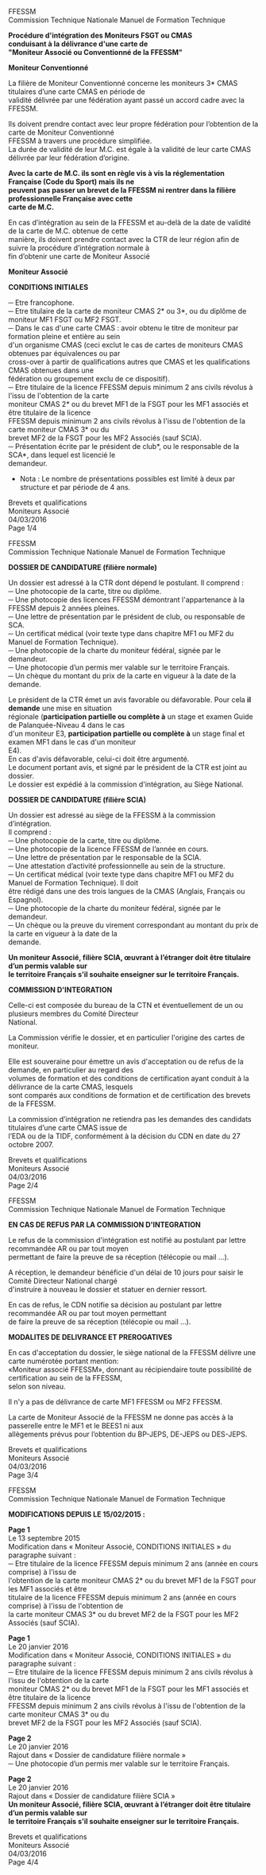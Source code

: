 FFESSM  
Commission Technique Nationale  Manuel de Formation Technique  
  
**Procédure d'intégration des Moniteurs FSGT ou CMAS**  
**conduisant à la délivrance d'une carte de**  
**"Moniteur Associé ou Conventionné de la FFESSM"**  
  
  
**Moniteur Conventionné**  
  
La filière de Moniteur Conventionné concerne les moniteurs 3* CMAS titulaires d’une carte CMAS en période de  
validité délivrée par une fédération ayant passé un accord cadre avec la FFESSM.  
  
Ils  doivent  prendre  contact  avec  leur  propre  fédération  pour  l’obtention  de  la  carte  de  Moniteur  Conventionné  
FFESSM à travers une procédure simplifiée.  
La durée de validité de leur M.C. est égale à la validité de leur carte CMAS délivrée par leur fédération d’origine.  
  
**Avec la carte de M.C. ils sont en  règle vis  à vis  la réglementation Française (Code du Sport) mais ils ne**  
**peuvent pas passer un brevet de la FFESSM ni rentrer dans la filière professionnelle Française avec cette**  
**carte de M.C.**  
  
En cas d’intégration au sein de la FFESSM et au-delà de la date de validité de la carte de M.C. obtenue de cette  
manière, ils doivent prendre contact avec la CTR de leur région afin de suivre la procédure d’intégration normale à  
fin d’obtenir une carte de Moniteur Associé  
  
  
**Moniteur Associé**  
  
**CONDITIONS INITIALES**  
  
─  Etre francophone.  
─  Etre titulaire de la carte de moniteur CMAS 2* ou 3*, ou du diplôme de moniteur MF1 FSGT ou MF2 FSGT.  
─  Dans le cas d'une carte CMAS : avoir obtenu le titre de moniteur par formation pleine et entière au sein  
d'un organisme CMAS (ceci exclut le cas de cartes de moniteurs CMAS obtenues par équivalences ou par  
cross-over  à  partir  de  qualifications  autres  que  CMAS  et  les  qualifications  CMAS  obtenues  dans  une  
fédération ou groupement exclu de ce dispositif).  
─  Etre titulaire de la licence FFESSM depuis minimum 2 ans civils révolus à l'issu de l'obtention de la carte  
moniteur  CMAS  2*  ou  du  brevet  MF1  de  la  FSGT  pour  les  MF1  associés  et  être  titulaire  de  la  licence  
FFESSM depuis minimum 2 ans civils révolus à l'issu de l'obtention de la carte moniteur CMAS 3* ou du  
brevet MF2 de la FSGT pour les MF2 Associés (sauf SCIA).  
─  Présentation  écrite  par  le  président  de  club*,  ou  le  responsable  de  la  SCA*,  dans  lequel  est  licencié  le  
demandeur.  
  
* Nota : Le nombre de présentations possibles est limité à deux par structure et par période de 4 ans.  
  
  
Brevets et qualifications  
Moniteurs Associé  
04/03/2016  
Page 1/4  
  
FFESSM  
Commission Technique Nationale  Manuel de Formation Technique  
  
**DOSSIER DE CANDIDATURE (filière normale)**  
  
Un dossier est adressé à la CTR dont dépend le postulant. Il comprend :  
─  Une photocopie de la carte, titre ou diplôme.  
─  Une photocopie des licences FFESSM démontrant l'appartenance à la FFESSM depuis 2 années pleines.  
─  Une lettre de présentation par le président de club, ou responsable de SCA.  
─  Un certificat médical (voir texte type dans chapitre MF1 ou MF2 du Manuel de Formation Technique).  
─  Une photocopie de la charte du moniteur fédéral, signée par le demandeur.  
─  Une photocopie d’un permis mer valable sur le territoire Français.  
─  Un chèque du montant du prix de la carte en vigueur à la date de la demande.  
  
Le  président  de  la  CTR  émet  un  avis  favorable  ou  défavorable.  Pour  cela  **il  demande**  une  mise  en  situation  
régionale (**participation partielle ou complète à** un stage et examen Guide de Palanquée-Niveau 4 dans le cas  
d'un moniteur E3, **participation partielle ou complète à** un stage final et examen MF1 dans le cas d'un moniteur  
E4).  
En cas d'avis défavorable, celui-ci doit être argumenté.  
Le document portant avis, et signé par le président de la CTR est joint au dossier.  
Le dossier est expédié à la commission d'intégration, au Siège National.  
  
  
**DOSSIER DE CANDIDATURE (filière SCIA)**  
  
Un dossier est adressé au siège de la FFESSM à la commission d’intégration.  
Il comprend :  
─  Une photocopie de la carte, titre ou diplôme.  
─  Une photocopie de la licence FFESSM de l’année en cours.  
─  Une lettre de présentation par le responsable de la SCIA.  
─  Une attestation d’activité professionnelle au sein de la structure.  
─  Un certificat médical (voir texte type dans chapitre MF1 ou MF2 du Manuel de Formation Technique). Il doit  
être rédigé dans une des trois langues de la CMAS (Anglais, Français ou Espagnol).  
─  Une photocopie de la charte du moniteur fédéral, signée par le demandeur.  
─  Un chèque ou la preuve du virement correspondant au montant du prix de la carte en vigueur à la date de la  
demande.  
  
**Un moniteur Associé, filière SCIA, œuvrant à l’étranger doit être titulaire d’un permis valable sur**  
**le territoire Français s’il souhaite enseigner sur le territoire Français.**  
  
  
  
**COMMISSION D'INTEGRATION**  
  
Celle-ci est composée du bureau de la CTN et éventuellement de un ou plusieurs membres du Comité Directeur  
National.  
  
La Commission vérifie le dossier, et en particulier l'origine des cartes de moniteur.  
  
Elle  est  souveraine  pour  émettre  un  avis  d'acceptation  ou  de  refus  de  la  demande,  en  particulier  au  regard  des  
volumes de formation et des conditions de certification ayant conduit à la délivrance de la carte CMAS, lesquels  
sont comparés aux conditions de formation et de certification des brevets de la FFESSM.  
  
La  commission  d’intégration  ne  retiendra  pas  les  demandes  des  candidats  titulaires  d’une  carte  CMAS  issue  de  
l’EDA ou de la TIDF, conformément à la décision du CDN en date du 27 octobre 2007.  
  
  
  
  
  
  
Brevets et qualifications  
Moniteurs Associé  
04/03/2016  
Page 2/4  
  
FFESSM  
Commission Technique Nationale  Manuel de Formation Technique  
  
  
  
**EN CAS DE REFUS PAR LA COMMISSION D'INTEGRATION**  
  
Le  refus  de  la  commission  d'intégration  est  notifié  au  postulant  par  lettre  recommandée  AR  ou  par  tout  moyen  
permettant de faire la preuve de sa réception (télécopie ou mail …).  
  
A  réception,  le  demandeur  bénéficie  d'un  délai  de  10  jours  pour  saisir  le  Comité  Directeur  National  chargé  
d'instruire à nouveau le dossier et statuer en dernier ressort.  
  
En cas de refus, le CDN notifie sa décision au postulant par lettre recommandée AR ou par tout moyen permettant  
de faire la preuve de sa réception (télécopie ou mail …).  
  
  
**MODALITES DE DELIVRANCE ET PREROGATIVES**  
  
En cas d'acceptation du dossier, le siège national de la FFESSM délivre une carte numérotée portant mention:  
«Moniteur  associé  FFESSM»,  donnant  au  récipiendaire  toute  possibilité  de  certification  au  sein  de  la  FFESSM,  
selon son niveau.  
  
Il n'y a pas de délivrance de carte MF1 FFESSM ou MF2 FFESSM.  
  
La carte de Moniteur Associé de la FFESSM ne donne pas accès à la passerelle entre le MF1 et le BEES1 ni aux  
allègements prévus pour l’obtention du BP-JEPS, DE-JEPS ou DES-JEPS.  
  
  
Brevets et qualifications  
Moniteurs Associé  
04/03/2016  
Page 3/4  
  
FFESSM  
Commission Technique Nationale  Manuel de Formation Technique  
  
**MODIFICATIONS DEPUIS LE 15/02/2015 :**  
  
**Page 1**  
Le 13 septembre 2015  
Modification dans « Moniteur Associé, CONDITIONS INITIALES » du paragraphe suivant :  
─  Etre  titulaire  de  la  licence  FFESSM  depuis  minimum  2  ans  (année  en  cours  comprise)  à  l'issu  de  
l'obtention  de  la  carte  moniteur  CMAS  2*  ou  du  brevet  MF1  de  la  FSGT  pour  les  MF1  associés  et  être  
titulaire de la licence FFESSM depuis minimum 2 ans (année en cours comprise) à l'issu de l'obtention de  
la carte moniteur CMAS 3* ou du brevet MF2 de la FSGT pour les MF2 Associés (sauf SCIA).  
  
**Page 1**  
Le 20 janvier 2016  
Modification dans « Moniteur Associé, CONDITIONS INITIALES » du paragraphe suivant :  
─  Etre titulaire de la licence FFESSM depuis minimum 2 ans civils révolus à l'issu de l'obtention de la carte  
moniteur  CMAS  2*  ou  du  brevet  MF1  de  la  FSGT  pour  les  MF1  associés  et  être  titulaire  de  la  licence  
FFESSM depuis minimum 2 ans civils révolus à l'issu de l'obtention de la carte moniteur CMAS 3* ou du  
brevet MF2 de la FSGT pour les MF2 Associés (sauf SCIA).  
  
**Page 2**  
Le 20 janvier 2016  
Rajout dans « Dossier de candidature filière normale »  
─  Une photocopie d’un permis mer valable sur le territoire Français.  
  
**Page 2**  
Le 20 janvier 2016  
Rajout dans « Dossier de candidature filière SCIA »  
**Un moniteur Associé, filière SCIA, œuvrant à l’étranger doit être titulaire d’un permis valable sur**  
**le territoire Français s’il souhaite enseigner sur le territoire Français.**  
  
Brevets et qualifications  
Moniteurs Associé  
04/03/2016  
Page 4/4  
  
